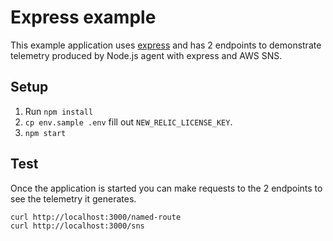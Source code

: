 # Express example

This example application uses [express](https://github.com/expressjs/express) and has 2 endpoints to demonstrate telemetry produced by Node.js agent with express and AWS SNS.

## Setup

 1. Run `npm install`
 1. `cp env.sample .env` fill out `NEW_RELIC_LICENSE_KEY`.
 1. `npm start`

## Test

Once the application is started you can make requests to the 2 endpoints to see the telemetry it generates.


```sh
curl http://localhost:3000/named-route
curl http://localhost:3000/sns
```
